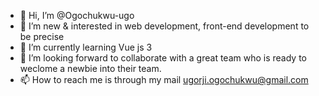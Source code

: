 - 👋 Hi, I’m @Ogochukwu-ugo
- 👀 I’m new & interested in web development, front-end development to be precise
- 🌱 I’m currently learning Vue js 3
- 💞️ I’m looking forward to collaborate with a great team who is ready to weclome a newbie into their team.
- 📫 How to reach me is through my mail ugorji.ogochukwu@gmail.com

<!---
Ogochukwu-ugo/Ogochukwu-ugo is a ✨ special ✨ repository because its `README.md` (this file) appears on your GitHub profile.
You can click the Preview link to take a look at your changes.
--->

